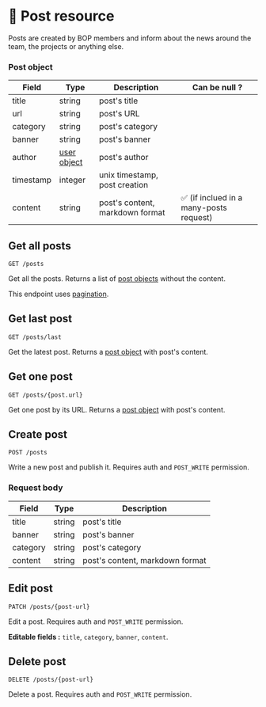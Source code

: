# 📰 Post resource

Posts are created by BOP members and inform about the news around the team, the projects or anything else.

### Post object

| Field     | Type                               | Description                     | Can be null ?                           |
| --------- | ---------------------------------- | ------------------------------- | --------------------------------------- |
| title     | string                             | post's title                    |                                         |
| url       | string                             | post's URL                      |                                         |
| category  | string                             | post's category                 |                                         |
| banner    | string                             | post's banner                   |                                         |
| author    | [user object](User.md#user-object) | post's author                   |                                         |
| timestamp | integer                            | unix timestamp, post creation   |                                         |
| content   | string                             | post's content, markdown format | ✅ (if inclued in a many-posts request) |

## Get all posts

`GET /posts`

Get all the posts. Returns a list of [post objects](#post-object) without the content.

This endpoint uses [pagination](../topics/Pagination.md).

## Get last post

`GET /posts/last`

Get the latest post. Returns a [post object](#post-object) with post's content.

## Get one post

`GET /posts/{post.url}`

Get one post by its URL. Returns a [post object](#post-object) with post's content.

## Create post

`POST /posts`

Write a new post and publish it. Requires auth and `POST_WRITE` permission.

### Request body

| Field    | Type   | Description                     |
| -------- | ------ | ------------------------------- |
| title    | string | post's title                    |
| banner   | string | post's banner                   |
| category | string | post's category                 |
| content  | string | post's content, markdown format |

## Edit post

`PATCH /posts/{post-url}`

Edit a post. Requires auth and `POST_WRITE` permission.

**Editable fields :** `title`, `category`, `banner`, `content`.

## Delete post

`DELETE /posts/{post-url}`

Delete a post. Requires auth and `POST_WRITE` permission.
